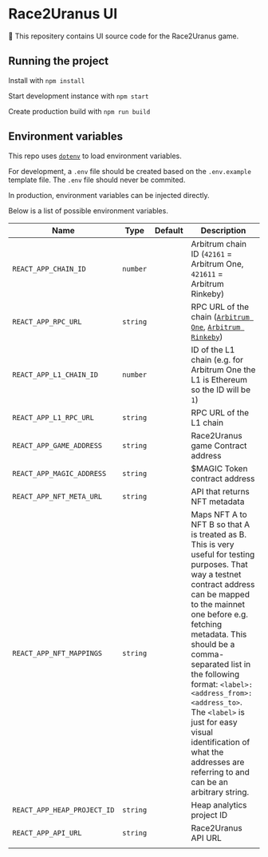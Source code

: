 # Race2Uranus UI

🚀 This repositery contains UI source code for the Race2Uranus game.

## Running the project

Install with `npm install`

Start development instance with `npm start`

Create production build with `npm run build`

## Environment variables

This repo uses [`dotenv`](https://www.npmjs.com/package/dotenv) to load environment variables.

For development, a `.env` file should be created based on the `.env.example` template file. The `.env` file should never be commited.

In production, environment variables can be injected directly.

Below is a list of possible environment variables.

| Name                        | Type     | Default | Description                                                                                                                                                                                                                                                                                                                                                                                                                    |
| --------------------------- | -------- | ------- | ------------------------------------------------------------------------------------------------------------------------------------------------------------------------------------------------------------------------------------------------------------------------------------------------------------------------------------------------------------------------------------------------------------------------------ |
| `REACT_APP_CHAIN_ID`        | `number` |         | Arbitrum chain ID (`42161` = Arbitrum One, `421611` = Arbitrum Rinkeby)                                                                                                                                                                                                                                                                                                                                                        |
| `REACT_APP_RPC_URL`         | `string` |         | RPC URL of the chain ([`Arbitrum One`](https://arb1.arbitrum.io/rpc), [`Arbitrum Rinkeby`](https://rinkeby.arbitrum.io/rpc))                                                                                                                                                                                                                                                                                                   |
| `REACT_APP_L1_CHAIN_ID`     | `number` |         | ID of the L1 chain (e.g. for Arbitrum One the L1 is Ethereum so the ID will be `1`)                                                                                                                                                                                                                                                                                                                                            |
| `REACT_APP_L1_RPC_URL`      | `string` |         | RPC URL of the L1 chain                                                                                                                                                                                                                                                                                                                                                                                                        |
| `REACT_APP_GAME_ADDRESS`    | `string` |         | Race2Uranus game Contract address                                                                                                                                                                                                                                                                                                                                                                                              |
| `REACT_APP_MAGIC_ADDRESS`   | `string` |         | $MAGIC Token contract address                                                                                                                                                                                                                                                                                                                                                                                                  |
| `REACT_APP_NFT_META_URL`    | `string` |         | API that returns NFT metadata                                                                                                                                                                                                                                                                                                                                                                                                  |
| `REACT_APP_NFT_MAPPINGS`    | `string` |         | Maps NFT A to NFT B so that A is treated as B. This is very useful for testing purposes. That way a testnet contract address can be mapped to the mainnet one before e.g. fetching metadata. This should be a comma-separated list in the following format: `<label>:<address_from>:<address_to>`. The `<label>` is just for easy visual identification of what the addresses are referring to and can be an arbitrary string. |
| `REACT_APP_HEAP_PROJECT_ID` | `string` |         | Heap analytics project ID                                                                                                                                                                                                                                                                                                                                                                                                      |
| `REACT_APP_API_URL`         | `string` |         | Race2Uranus API URL                                                                                                                                                                                                                                                                                                                                                                                                            |
|                             |
